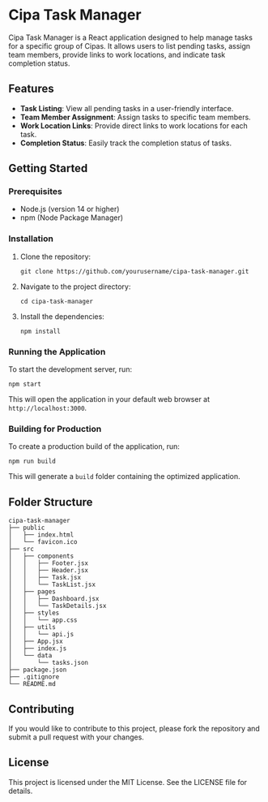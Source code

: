 # Cipa Task Manager

Cipa Task Manager is a React application designed to help manage tasks for a specific group of Cipas. It allows users to list pending tasks, assign team members, provide links to work locations, and indicate task completion status.

## Features

- **Task Listing**: View all pending tasks in a user-friendly interface.
- **Team Member Assignment**: Assign tasks to specific team members.
- **Work Location Links**: Provide direct links to work locations for each task.
- **Completion Status**: Easily track the completion status of tasks.

## Getting Started

### Prerequisites

- Node.js (version 14 or higher)
- npm (Node Package Manager)

### Installation

1. Clone the repository:
   ```
   git clone https://github.com/yourusername/cipa-task-manager.git
   ```

2. Navigate to the project directory:
   ```
   cd cipa-task-manager
   ```

3. Install the dependencies:
   ```
   npm install
   ```

### Running the Application

To start the development server, run:
```
npm start
```
This will open the application in your default web browser at `http://localhost:3000`.

### Building for Production

To create a production build of the application, run:
```
npm run build
```
This will generate a `build` folder containing the optimized application.

## Folder Structure

```
cipa-task-manager
├── public
│   ├── index.html
│   └── favicon.ico
├── src
│   ├── components
│   │   ├── Footer.jsx
│   │   ├── Header.jsx
│   │   ├── Task.jsx
│   │   └── TaskList.jsx
│   ├── pages
│   │   ├── Dashboard.jsx
│   │   └── TaskDetails.jsx
│   ├── styles
│   │   └── app.css
│   ├── utils
│   │   └── api.js
│   ├── App.jsx
│   ├── index.js
│   └── data
│       └── tasks.json
├── package.json
├── .gitignore
└── README.md
```

## Contributing

If you would like to contribute to this project, please fork the repository and submit a pull request with your changes.

## License

This project is licensed under the MIT License. See the LICENSE file for details.